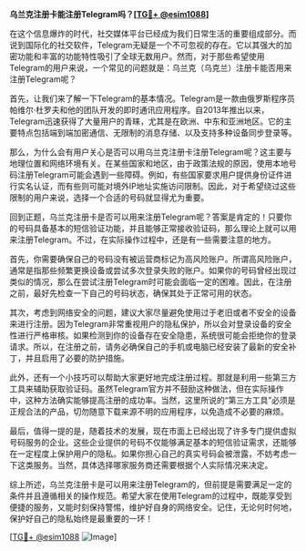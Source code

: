 **乌兰克注册卡能注册Telegram吗？[[TG💪+ @esim1088](https://t.me/s/esim1088)]**

在这个信息爆炸的时代，社交媒体平台已经成为我们日常生活的重要组成部分。而说到国际化的社交软件，Telegram无疑是一个不可忽视的存在。它以其强大的加密功能和丰富的功能特性吸引了全球无数用户。然而，对于那些希望使用Telegram的用户来说，一个常见的问题就是：乌兰克（乌克兰）注册卡能否用来注册Telegram呢？

首先，让我们来了解一下Telegram的基本情况。Telegram是一款由俄罗斯程序员帕维尔·杜罗夫和他的团队开发的即时通讯应用程序。自2013年推出以来，Telegram迅速获得了大量用户的青睐，尤其是在欧洲、中东和亚洲地区。它的主要特点包括端到端加密通信、无限制的消息存储、以及支持多种设备同步登录等。

那么，为什么会有用户关心是否可以用乌兰克注册卡注册Telegram呢？这主要与地理位置和网络环境有关。在某些国家和地区，由于政策法规的原因，使用本地号码注册Telegram可能会遇到一些障碍。例如，有些国家要求用户提供身份证件进行实名认证，而有些则可能对境外IP地址实施访问限制。因此，对于希望绕过这些限制的用户来说，选择一个合适的号码就显得尤为重要。

回到正题，乌兰克注册卡是否可以用来注册Telegram呢？答案是肯定的！只要你的号码具备基本的短信验证功能，并且能够正常接收验证码，那么理论上就可以用来注册Telegram。不过，在实际操作过程中，还是有一些需要注意的地方。

首先，你需要确保自己的号码没有被运营商标记为高风险账户。所谓高风险账户，通常是指那些频繁更换设备或尝试多次登录失败的账户。如果你的号码曾经出现过类似的情况，那么在尝试注册Telegram时可能会面临一定的困难。因此，在注册之前，最好先检查一下自己的号码状态，确保其处于正常可用的状态。

其次，考虑到网络安全的问题，建议大家尽量避免使用过于老旧或者不安全的设备来进行注册。因为Telegram非常重视用户的隐私保护，所以会对登录设备的安全性进行严格审核。如果检测到你的设备存在安全隐患，系统很可能会拒绝你的登录请求。所以，在注册之前，请务必确保自己的手机或电脑已经安装了最新的安全补丁，并且启用了必要的防护措施。

此外，还有一个小技巧可以帮助大家更好地完成注册过程。那就是利用一些第三方工具来辅助获取验证码。虽然Telegram官方并不鼓励这种做法，但在实际操作中，这种方法确实能够提高注册的成功率。当然，这里所说的“第三方工具”必须是正规合法的产品，切勿随意下载来源不明的应用程序，以免造成不必要的麻烦。

最后，值得一提的是，随着技术的发展，现在市面上已经出现了许多专门提供虚拟号码服务的企业。这些企业提供的号码不仅能够满足基本的短信验证需求，还能够在一定程度上保护用户的隐私。如果你担心自己的真实号码会被泄露，不妨考虑一下这类服务。当然，具体选择哪家服务商还需要根据个人实际情况来决定。

综上所述，乌兰克注册卡是可以用来注册Telegram的，但前提是需要满足一定的条件并且遵循相关的操作规范。希望大家在使用Telegram的过程中，既能享受到便捷的服务，又能时刻保持警惕，维护好自身的网络安全。记住，无论何时何地，保护好自己的隐私始终是最重要的一环！

[[TG💪+ @esim1088](https://t.me/s/esim1088) ![Image](https://i.postimg.cc/4NQfJmqS/Snipaste-2025-05-13-00-14-12.png)]
